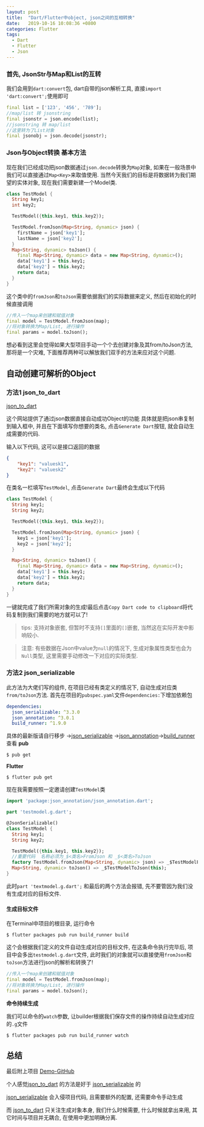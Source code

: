 ```yaml
---
layout: post
title:  "Dart/Flutter中object, json之间的互相转换"
date:   2019-10-16 10:08:36 +0800
categories: Flutter
tags:
  - Dart
  - Flutter
  - Json
---
```

### 首先, JsonStr与Map和List的互转
我们会用到`dart:convert`包, dart自带的json解析工具, 直接`import 'dart:convert';`使用即可
```dart
final list = ['123', '456', '789'];
//map/list 转 jsonstring
final jsonstr = json.encode(list);
//jsonstring 转 map/list
//这里转为了List对象
final jsonobj = json.decode(jsonstr);
```
### Json与Object转换 基本方法
现在我们已经成功把json数据通过`json.decode`转换为`Map`对象, 如果在一般场景中我们可以直接通过`Map<Key>`来取值使用.
当然今天我们的目标是将数据转为我们期望的实体对象, 现在我们需要新建一个Model类.
```dart
class TestModel {
  String key1;
  int key2;

  TestModel({this.key1, this.key2});

  TestModel.fromJson(Map<String, dynamic> json) {
    firstName = json['key1'];
    lastName = json['key2'];
  }
  Map<String, dynamic> toJson() {
    final Map<String, dynamic> data = new Map<String, dynamic>();
    data['key1'] = this.key1;
    data['key2'] = this.key2;
    return data;
  }
}
```
这个类中的`fromJson`和`toJson`需要依据我们的实际数据来定义, 然后在初始化的时候直接调用
```dart
//传入一个map来创建和赋值对象
final model = TestModel.fromJson(map);
//将对象转换为Map/List, 进行操作
final params = model.toJson();
```
想必看到这里会觉得如果大型项目手动一个个去创建对象及其from/toJson方法, 那将是一个灾难, 下面推荐两种可以解放我们双手的方法来应对这个问题.
## 自动创建可解析的Object
### 方法1 json_to_dart
[json_to_dart](https://javiercbk.github.io/json_to_dart/)

这个网站提供了通过json数据直接自动成功Object的功能
具体就是把json串复制到输入框中, 并且在下面填写你想要的类名, 点击`Generate Dart`按钮, 就会自动生成需要的代码.

输入以下代码, 这可以是接口返回的数据
```json
{
    "key1": "valuesk1",
    "key2": "valuesk2"
}
```
在类名一栏填写`TestModel`, 点击`Generate Dart`最终会生成以下代码
```dart
class TestModel {
  String key1;
  String key2;

  TestModel({this.key1, this.key2});

  TestModel.fromJson(Map<String, dynamic> json) {
    key1 = json['key1'];
    key2 = json['key2'];
  }

  Map<String, dynamic> toJson() {
    final Map<String, dynamic> data = new Map<String, dynamic>();
    data['key1'] = this.key1;
    data['key2'] = this.key2;
    return data;
  }
}
```
一键就完成了我们所需对象的生成!最后点击`Copy Dart code to clipboard`将代码复制到我们需要的地方就可以了!
>tips: 支持对象嵌套, 但暂时不支持`[]`里面的`[]`嵌套, 当然这在实际开发中影响较小.

>注意: 有些数据在Json中value为`null`的情况下, 生成对象属性类型也会为`Null`类型, 这里需要手动修改一下对应的实际类型. 

### 方法2 json_serializable
此方法为大佬们写的组件, 在项目已经有类定义的情况下, 自动生成对应类`from/toJson`方法.
首先在项目的`pubspec.yaml`文件`dependencies:`下增加依赖包
```yaml
dependencies:
  json_serializable: ^3.3.0
  json_annotation: ^3.0.1
  build_runner: ^1.9.0
```
具体的最新版请自行移步  ->[json_serializable](https://pub.dev/packages/json_serializable#-installing-tab-) ->[json_annotation](https://pub.dev/packages/json_annotation#-installing-tab-)->[build_runner](https://pub.dev/packages/build_runner#-installing-tab-) 查看
**pub**
```shell
$ pub get
```
**Flutter**
```shell
$ flutter pub get
```
现在我需要按照一定邀请创建`TestModel`类
```dart
import 'package:json_annotation/json_annotation.dart';

part 'testmodel.g.dart';

@JsonSerializable()
class TestModel {
  String key1;
  String key2;

  TestModel({this.key1, this.key2});
  //重要代码  名称必须为_$<类名>FromJson 和 _$<类名>ToJson
  factory TestModel.fromJson(Map<String, dynamic> json) => _$TestModelFromJson(json);
  Map<String, dynamic> toJson() => _$TestModelToJson(this);
}
```
此时`part 'textmodel.g.dart';` 和最后的两个方法会报错, 先不要管因为我们没有生成对应的目标文件.
#### 生成目标文件
在Terminal中项目的根目录, 运行命令
```shell
$ flutter packages pub run build_runner build
```
这个会根据我们定义的文件自动生成对应的目标文件, 在这条命令执行完毕后, 项目中会多出`testmodel.g.dart`文件, 此时我们的对象就可以直接使用`fromJson`和`toJson`方法进行json的解析和转换了!
```dart
//传入一个map来创建和赋值对象
final model = TestModel.fromJson(map);
//将对象转换为Map/List, 进行操作
final params = model.toJson();
```
**命令持续生成**

我们可以命令的`watch`参数, 让builder根据我们保存文件的操作持续自动生成对应的`.g`文件
```shell
$ flutter packages pub run build_runner watch
```
## 总结
最后附上项目 [Demo-GitHub](https://github.com/WangYyyyy/dart_obj_json_coding)

个人感觉[json_to_dart](https://javiercbk.github.io/json_to_dart/) 的方法是好于 [json_serializable](https://pub.dev/packages/json_serializable#-installing-tab-) 的

[json_serializable](https://pub.dev/packages/json_serializable#-installing-tab-) 会入侵项目代码, 且需要额外的配置, 还需要命令手动生成

而 [json_to_dart](https://javiercbk.github.io/json_to_dart/) 只关注生成对象本身, 我们什么时候需要, 什么时候就拿出来用, 其它时间与项目并无耦合, 在使用中更加明确分离.